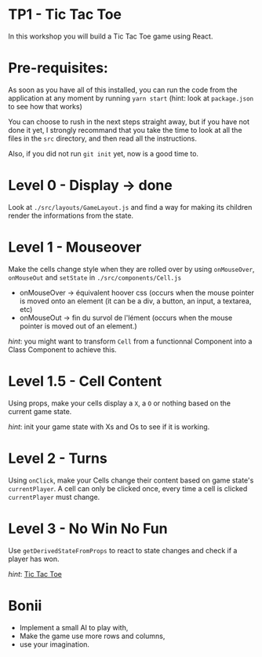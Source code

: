 # TP1 - Tic Tac Toe

In this workshop you will build a Tic Tac Toe game using React.

# Pre-requisites:

As soon as you have all of this installed, you can run the code from the application
at any moment by running `yarn start` (hint: look at `package.json` to see how that works)

You can choose to rush in the next steps straight away, but if you have not done it yet,
I strongly recommand that you take the time to look at all the files in the `src` directory,
and then read all the instructions.

Also, if you did not run `git init` yet, now is a good time to.

# Level 0 - Display -> done

Look at `./src/layouts/GameLayout.js` and find a way for making its children render the informations from the state.

# Level 1 - Mouseover

Make the cells change style when they are rolled over by using `onMouseOver`, `onMouseOut` and `setState` in `./src/components/Cell.js`

- onMouseOver -> équivalent hoover css (occurs when the mouse pointer is moved onto an element (it can be a div, a button, an input, a textarea, etc)
- onMouseOut  -> fin du survol de l'lément (occurs when the mouse pointer is moved out of an element.)

_hint_: you might want to transform `Cell` from a functionnal Component into a Class Component to achieve this.

# Level 1.5 - Cell Content

Using props, make your cells display a `X`, a `O` or nothing based on the current game state.

_hint_: init your game state with Xs and Os to see if it is working.

# Level 2 - Turns

Using `onClick`, make your Cells change their content based on game state's `currentPlayer`.
A cell can only be clicked once, every time a cell is clicked `currentPlayer` must change.

# Level 3 - No Win No Fun

Use `getDerivedStateFromProps` to react to state changes and check if a player has won.

_hint_: [Tic Tac Toe](https://en.wikipedia.org/wiki/Tic-tac-toe)

# Bonii

- Implement a small AI to play with,
- Make the game use more rows and columns,
- use your imagination.
